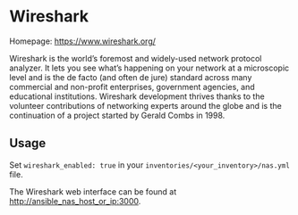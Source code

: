 # Wireshark

Homepage: <https://www.wireshark.org/>

Wireshark is the world’s foremost and widely-used network protocol analyzer. It lets you see what’s happening on your network at a microscopic level and is the de facto (and often de jure) standard across many commercial and non-profit enterprises, government agencies, and educational institutions. Wireshark development thrives thanks to the volunteer contributions of networking experts around the globe and is the continuation of a project started by Gerald Combs in 1998.

## Usage

Set `wireshark_enabled: true` in your `inventories/<your_inventory>/nas.yml` file.

The Wireshark web interface can be found at <http://ansible_nas_host_or_ip:3000>.
